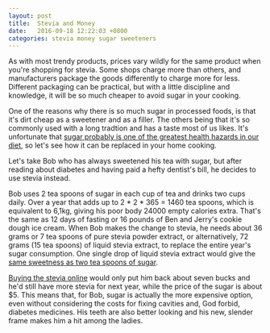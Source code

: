 ```yaml
---
layout: post
title:  Stevia and Money
date:   2016-09-18 12:22:03 +0800
categories: stevia money sugar sweeteners
---
```


As with most trendy products, prices vary wildly for the same product when you're shopping for stevia. Some shops charge more than others, and manufacturers package the goods differently to charge more for less.
Different packaging can be practical, but with a little discipline and knowledge, it will be so much cheaper to avoid sugar in your cooking.

One of the reasons why there is so much sugar in processed foods, is that it's dirt cheap as a sweetener and as a filler. The others being that it's so commonly used with a long tradtion and has a taste most of us likes. It's unfortunate that [sugar probably is one of the greatest health hazards in our diet](http://www.theguardian.com/society/2016/apr/07/the-sugar-conspiracy-robert-lustig-john-yudkin/), so let's see how it can be replaced in your home cooking.

Let's take Bob who has always sweetened his tea with sugar, but after reading about diabetes and having paid a hefty dentist's bill, he decides to use stevia instead.

Bob uses 2 tea spoons of sugar in each cup of tea and drinks two cups daily. Over a year that adds up to 2 * 2 * 365 = 1460 tea spoons, which is equivalent to 6,1kg, giving his poor body 24000 empty calories extra. That's the same as 12 days of fasting or 16 pounds of Ben and Jerry's cookie dough ice cream.
When Bob makes the change to stevia, he needs about 36 grams or 7 tea spoons of pure stevia powder extract, or alternatively, 72 grams (15 tea spoons) of liquid stevia extract, to replace the entire year's sugar consumption. One single drop of liquid stevia extract would give the [same sweetness as two tea spoons of sugar](http://www.herbvu.com/sweetener-converter).

[Buying the stevia online](http://www.herbvu.com/main/stevia-powder) would only put him back about seven bucks and he'd still have more stevia for next year, while the price of the sugar is about $5. This means that, for Bob, sugar is actually the more expensive option, even without considering the costs for fixing cavities and, God forbid, diabetes medicines. His teeth are also better looking and his new, slender frame makes him a hit among the ladies. 